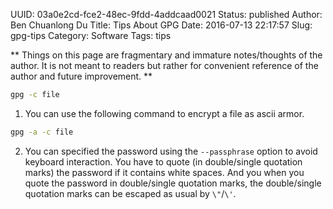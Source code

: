 UUID: 03a0e2cd-fce2-48ec-9fdd-4addcaad0021
Status: published
Author: Ben Chuanlong Du
Title: Tips About GPG
Date: 2016-07-13 22:17:57
Slug: gpg-tips
Category: Software
Tags: tips

**
Things on this page are fragmentary and immature notes/thoughts of the author. 
It is not meant to readers but rather for convenient reference of the author and future improvement.
**
 
```sh
gpg -c file
```

1. You can use the following command to encrypt a file as ascii armor.
```sh
gpg -a -c file
```

2. You can specified the password using the `--passphrase` option
to avoid keyboard interaction. 
You have to quote (in double/single quotation marks) the password 
if it contains white spaces.
And you when you quote the password in double/single quotation marks,
the double/single quotation marks can be escaped as usual by `\"`/`\'`.

